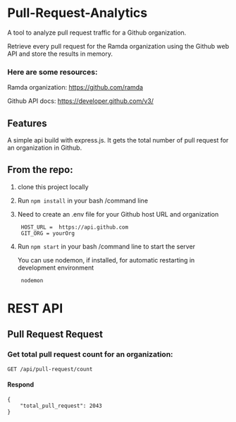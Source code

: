 # Pull-Request-Analytics

A tool to analyze pull request traffic for a Github organization.

Retrieve every pull request for the Ramda organization using the Github web API and store the results in memory.

### Here are some resources:

Ramda organization: https://github.com/ramda 

Github API docs: https://developer.github.com/v3/  

## Features
A simple api build with express.js. It gets the total number of pull request for an organization in Github.

## From the repo:
1. clone this project locally
2. Run `npm install` in your bash /command line
3. Need to create an .env file for your Github host URL and organization

        HOST_URL =  https://api.github.com
        GIT_ORG = yourOrg
4. Run `npm start` in your bash /command line to start the server

    You can use nodemon, if installed, for automatic restarting in development environment

        nodemon

# REST API

## Pull Request Request

### Get total pull request count for an organization:

`GET /api/pull-request/count`
#### Respond

    {
        "total_pull_request": 2043
    }